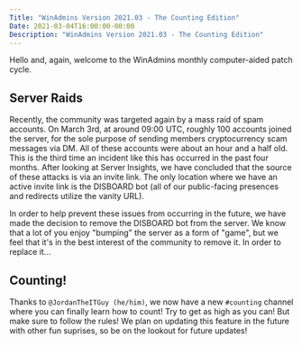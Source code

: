 ```yaml
---
Title: "WinAdmins Version 2021.03 - The Counting Edition"
Date: 2021-03-04T16:00:00-00:00
Description: "WinAdmins Version 2021.03 - The Counting Edition"
---
```


Hello and, again, welcome to the WinAdmins monthly computer-aided patch cycle.

## Server Raids

Recently, the community was targeted again by a mass raid of spam accounts. On March 3rd, at around 09:00 UTC, roughly 100 accounts joined the server, for the sole purpose of sending members cryptocurrency scam messages via DM. All of these accounts were about an hour and a half old. This is the third time an incident like this has occurred in the past four months. After looking at Server Insights, we have concluded that the source of these attacks is via an invite link. The only location where we have an active invite link is the DISBOARD bot (all of our public-facing presences and redirects utilize the vanity URL).

In order to help prevent these issues from occurring in the future, we have made the decision to remove the DISBOARD bot from the server. We know that a lot of you enjoy "bumping" the server as a form of "game", but we feel that it's in the best interest of the community to remove it. In order to replace it...

## Counting!

Thanks to `@JordanTheITGuy (he/him)`, we now have a new `#counting` channel where you can finally learn how to count! Try to get as high as you can! But make sure to follow the rules! We plan on updating this feature in the future with other fun suprises, so be on the lookout for future updates!
